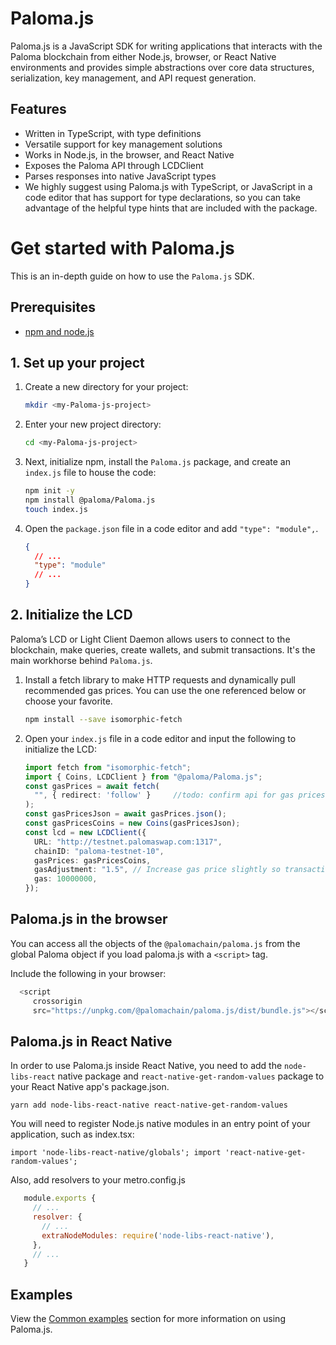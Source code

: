 # Paloma.js
Paloma.js is a JavaScript SDK for writing applications that interacts with the Paloma blockchain from either Node.js, browser, or React Native environments and provides simple abstractions over core data structures, serialization, key management, and API request generation.

## Features
- Written in TypeScript, with type definitions
- Versatile support for key management solutions
- Works in Node.js, in the browser, and React Native
- Exposes the Paloma API through LCDClient
- Parses responses into native JavaScript types
- We highly suggest using Paloma.js with TypeScript, or JavaScript in a code editor that has support for type declarations, so you can take advantage of the helpful type hints that are included with the package.

# Get started with Paloma.js

This is an in-depth guide on how to use the `Paloma.js` SDK.

## Prerequisites

- [npm and node.js](https://docs.npmjs.com/downloading-and-installing-node-js-and-npm)

## 1. Set up your project

1. Create a new directory for your project:

   ```sh
   mkdir <my-Paloma-js-project>

   ```

2. Enter your new project directory:

   ```sh
   cd <my-Paloma-js-project>
   ```

3. Next, initialize npm, install the `Paloma.js` package, and create an `index.js` file to house the code:

   ```sh
   npm init -y
   npm install @paloma/Paloma.js
   touch index.js
   ```

4. Open the `package.json` file in a code editor and add `"type": "module",`.

   ```json
   {
     // ...
     "type": "module"
     // ...
   }
   ```

## 2. Initialize the LCD

Paloma’s LCD or Light Client Daemon allows users to connect to the blockchain, make queries, create wallets, and submit transactions. It's the main workhorse behind `Paloma.js`.

1. Install a fetch library to make HTTP requests and dynamically pull recommended gas prices. You can use the one referenced below or choose your favorite.

   ```sh
   npm install --save isomorphic-fetch
   ```

2. Open your `index.js` file in a code editor and input the following to initialize the LCD:

   ```ts
   import fetch from "isomorphic-fetch";
   import { Coins, LCDClient } from "@paloma/Paloma.js";
   const gasPrices = await fetch(
     "", { redirect: 'follow' }     //todo: confirm api for gas prices
   );
   const gasPricesJson = await gasPrices.json();
   const gasPricesCoins = new Coins(gasPricesJson);
   const lcd = new LCDClient({
     URL: "http://testnet.palomaswap.com:1317",
     chainID: "paloma-testnet-10",
     gasPrices: gasPricesCoins,
     gasAdjustment: "1.5", // Increase gas price slightly so transactions go through smoothly.
     gas: 10000000,
   });
   ```

## Paloma.js in the browser
You can access all the objects of the `@palomachain/paloma.js` from the global Paloma object if you load paloma.js with a `<script>` tag.

Include the following in your browser:

```js
  <script
     crossorigin
     src="https://unpkg.com/@palomachain/paloma.js/dist/bundle.js"></script>
```  

## Paloma.js in React Native
In order to use Paloma.js inside React Native, you need to add the `node-libs-react` native package and `react-native-get-random-values` package to your React Native app's package.json.

`yarn add node-libs-react-native react-native-get-random-values`

You will need to register Node.js native modules in an entry point of your application, such as index.tsx:

`import 'node-libs-react-native/globals';
import 'react-native-get-random-values';`

Also, add resolvers to your metro.config.js

```js
   module.exports {
     // ...
     resolver: {
       // ...
       extraNodeModules: require('node-libs-react-native'),
     },
     // ...
   }
``` 

## Examples

View the [Common examples](common-examples.md) section for more information on using Paloma.js.
